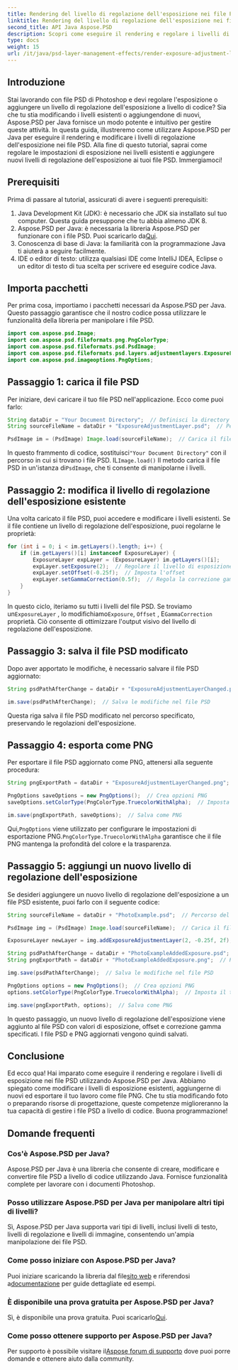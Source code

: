 ```yaml
---
title: Rendering del livello di regolazione dell'esposizione nei file PSD - Java
linktitle: Rendering del livello di regolazione dell'esposizione nei file PSD - Java
second_title: API Java Aspose.PSD
description: Scopri come eseguire il rendering e regolare i livelli di esposizione nei file PSD utilizzando Aspose.PSD per Java. Guida passo passo con esempi di codice per modificare e aggiungere livelli di esposizione.
type: docs
weight: 15
url: /it/java/psd-layer-management-effects/render-exposure-adjustment-layer-psd/
---
```

## Introduzione

Stai lavorando con file PSD di Photoshop e devi regolare l'esposizione o aggiungere un livello di regolazione dell'esposizione a livello di codice? Sia che tu stia modificando i livelli esistenti o aggiungendone di nuovi, Aspose.PSD per Java fornisce un modo potente e intuitivo per gestire queste attività. In questa guida, illustreremo come utilizzare Aspose.PSD per Java per eseguire il rendering e modificare i livelli di regolazione dell'esposizione nei file PSD. Alla fine di questo tutorial, saprai come regolare le impostazioni di esposizione nei livelli esistenti e aggiungere nuovi livelli di regolazione dell'esposizione ai tuoi file PSD. Immergiamoci!

## Prerequisiti

Prima di passare al tutorial, assicurati di avere i seguenti prerequisiti:

1. Java Development Kit (JDK): è necessario che JDK sia installato sul tuo computer. Questa guida presuppone che tu abbia almeno JDK 8.
2.  Aspose.PSD per Java: è necessaria la libreria Aspose.PSD per funzionare con i file PSD. Puoi scaricarlo da[Qui](https://releases.aspose.com/psd/java/).
3. Conoscenza di base di Java: la familiarità con la programmazione Java ti aiuterà a seguire facilmente.
4. IDE o editor di testo: utilizza qualsiasi IDE come IntelliJ IDEA, Eclipse o un editor di testo di tua scelta per scrivere ed eseguire codice Java.

## Importa pacchetti

Per prima cosa, importiamo i pacchetti necessari da Aspose.PSD per Java. Questo passaggio garantisce che il nostro codice possa utilizzare le funzionalità della libreria per manipolare i file PSD.

```java
import com.aspose.psd.Image;
import com.aspose.psd.fileformats.png.PngColorType;
import com.aspose.psd.fileformats.psd.PsdImage;
import com.aspose.psd.fileformats.psd.layers.adjustmentlayers.ExposureLayer;
import com.aspose.psd.imageoptions.PngOptions;
```

## Passaggio 1: carica il file PSD

Per iniziare, devi caricare il tuo file PSD nell'applicazione. Ecco come puoi farlo:

```java
String dataDir = "Your Document Directory";  // Definisci la directory dei tuoi documenti
String sourceFileName = dataDir + "ExposureAdjustmentLayer.psd";  // Percorso del file PSD di origine

PsdImage im = (PsdImage) Image.load(sourceFileName);  // Carica il file PSD
```

 In questo frammento di codice, sostituisci`"Your Document Directory"` con il percorso in cui si trovano i file PSD. IL`Image.load()` Il metodo carica il file PSD in un'istanza di`PsdImage`, che ti consente di manipolarne i livelli.

## Passaggio 2: modifica il livello di regolazione dell'esposizione esistente

Una volta caricato il file PSD, puoi accedere e modificare i livelli esistenti. Se il file contiene un livello di regolazione dell'esposizione, puoi regolarne le proprietà:

```java
for (int i = 0; i < im.getLayers().length; i++) {
    if (im.getLayers()[i] instanceof ExposureLayer) {
        ExposureLayer expLayer = (ExposureLayer) im.getLayers()[i];
        expLayer.setExposure(2);  // Regolare il livello di esposizione
        expLayer.setOffset(-0.25f);  // Imposta l'offset
        expLayer.setGammaCorrection(0.5f);  // Regola la correzione gamma
    }
}
```

In questo ciclo, iteriamo su tutti i livelli del file PSD. Se troviamo un`ExposureLayer` , lo modifichiamo`Exposure`, `Offset` , E`GammaCorrection` proprietà. Ciò consente di ottimizzare l'output visivo del livello di regolazione dell'esposizione.

## Passaggio 3: salva il file PSD modificato

Dopo aver apportato le modifiche, è necessario salvare il file PSD aggiornato:

```java
String psdPathAfterChange = dataDir + "ExposureAdjustmentLayerChanged.psd";  // Percorso per salvare il file PSD modificato

im.save(psdPathAfterChange);  // Salva le modifiche nel file PSD
```

Questa riga salva il file PSD modificato nel percorso specificato, preservando le regolazioni dell'esposizione.

## Passaggio 4: esporta come PNG

Per esportare il file PSD aggiornato come PNG, attenersi alla seguente procedura:

```java
String pngExportPath = dataDir + "ExposureAdjustmentLayerChanged.png";  // Percorso per salvare il file PNG

PngOptions saveOptions = new PngOptions();  // Crea opzioni PNG
saveOptions.setColorType(PngColorType.TruecolorWithAlpha);  // Imposta il tipo di colore su Truecolor con Alpha

im.save(pngExportPath, saveOptions);  // Salva come PNG
```

 Qui,`PngOptions` viene utilizzato per configurare le impostazioni di esportazione PNG.`PngColorType.TruecolorWithAlpha` garantisce che il file PNG mantenga la profondità del colore e la trasparenza.

## Passaggio 5: aggiungi un nuovo livello di regolazione dell'esposizione

Se desideri aggiungere un nuovo livello di regolazione dell'esposizione a un file PSD esistente, puoi farlo con il seguente codice:

```java
String sourceFileName = dataDir + "PhotoExample.psd";  // Percorso del file PSD di origine

PsdImage img = (PsdImage) Image.load(sourceFileName);  // Carica il file PSD

ExposureLayer newLayer = img.addExposureAdjustmentLayer(2, -0.25f, 2f);  // Aggiungi un nuovo livello di regolazione dell'esposizione

String psdPathAfterChange = dataDir + "PhotoExampleAddedExposure.psd";  // Percorso per salvare il file PSD modificato
String pngExportPath = dataDir + "PhotoExampleAddedExposure.png";  // Percorso per salvare il file PNG

img.save(psdPathAfterChange);  // Salva le modifiche nel file PSD

PngOptions options = new PngOptions();  // Crea opzioni PNG
options.setColorType(PngColorType.TruecolorWithAlpha);  // Imposta il tipo di colore su Truecolor con Alpha

img.save(pngExportPath, options);  // Salva come PNG
```

In questo passaggio, un nuovo livello di regolazione dell'esposizione viene aggiunto al file PSD con valori di esposizione, offset e correzione gamma specificati. I file PSD e PNG aggiornati vengono quindi salvati.

## Conclusione

Ed ecco qua! Hai imparato come eseguire il rendering e regolare i livelli di esposizione nei file PSD utilizzando Aspose.PSD per Java. Abbiamo spiegato come modificare i livelli di esposizione esistenti, aggiungerne di nuovi ed esportare il tuo lavoro come file PNG. Che tu stia modificando foto o preparando risorse di progettazione, queste competenze miglioreranno la tua capacità di gestire i file PSD a livello di codice. Buona programmazione!

## Domande frequenti

### Cos'è Aspose.PSD per Java?

Aspose.PSD per Java è una libreria che consente di creare, modificare e convertire file PSD a livello di codice utilizzando Java. Fornisce funzionalità complete per lavorare con i documenti Photoshop.

### Posso utilizzare Aspose.PSD per Java per manipolare altri tipi di livelli?

Sì, Aspose.PSD per Java supporta vari tipi di livelli, inclusi livelli di testo, livelli di regolazione e livelli di immagine, consentendo un'ampia manipolazione dei file PSD.

### Come posso iniziare con Aspose.PSD per Java?

 Puoi iniziare scaricando la libreria dal file[sito web](https://releases.aspose.com/psd/java/) e riferendosi a[documentazione](https://reference.aspose.com/psd/java/) per guide dettagliate ed esempi.

### È disponibile una prova gratuita per Aspose.PSD per Java?

 Sì, è disponibile una prova gratuita. Puoi scaricarlo[Qui](https://releases.aspose.com/).

### Come posso ottenere supporto per Aspose.PSD per Java?

 Per supporto è possibile visitare il[Aspose forum di supporto](https://forum.aspose.com/c/psd/34) dove puoi porre domande e ottenere aiuto dalla community.